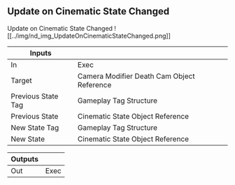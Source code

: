 ## Update on Cinematic State Changed
Update on Cinematic State Changed
![[../img/nd_img_UpdateOnCinematicStateChanged.png]]

|Inputs||
|--|--|
| In | Exec |
| Target | Camera Modifier Death Cam Object Reference |
| Previous State Tag | Gameplay Tag Structure |
| Previous State | Cinematic State Object Reference |
| New State Tag | Gameplay Tag Structure |
| New State | Cinematic State Object Reference |

|Outputs||
|--|--|
| Out | Exec |
